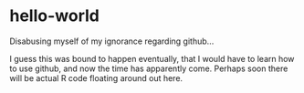 # hello-world

Disabusing myself of my ignorance regarding github... 

I guess this was bound to happen eventually, that I would have to learn how to use github, and now the time has apparently come. Perhaps soon there will be actual R code floating around out here. 

